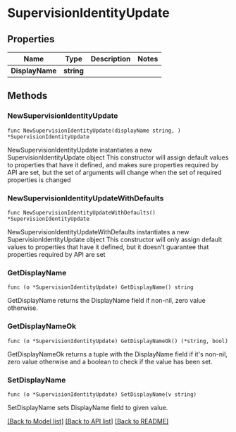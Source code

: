 # SupervisionIdentityUpdate

## Properties

Name | Type | Description | Notes
------------ | ------------- | ------------- | -------------
**DisplayName** | **string** |  | 

## Methods

### NewSupervisionIdentityUpdate

`func NewSupervisionIdentityUpdate(displayName string, ) *SupervisionIdentityUpdate`

NewSupervisionIdentityUpdate instantiates a new SupervisionIdentityUpdate object
This constructor will assign default values to properties that have it defined,
and makes sure properties required by API are set, but the set of arguments
will change when the set of required properties is changed

### NewSupervisionIdentityUpdateWithDefaults

`func NewSupervisionIdentityUpdateWithDefaults() *SupervisionIdentityUpdate`

NewSupervisionIdentityUpdateWithDefaults instantiates a new SupervisionIdentityUpdate object
This constructor will only assign default values to properties that have it defined,
but it doesn't guarantee that properties required by API are set

### GetDisplayName

`func (o *SupervisionIdentityUpdate) GetDisplayName() string`

GetDisplayName returns the DisplayName field if non-nil, zero value otherwise.

### GetDisplayNameOk

`func (o *SupervisionIdentityUpdate) GetDisplayNameOk() (*string, bool)`

GetDisplayNameOk returns a tuple with the DisplayName field if it's non-nil, zero value otherwise
and a boolean to check if the value has been set.

### SetDisplayName

`func (o *SupervisionIdentityUpdate) SetDisplayName(v string)`

SetDisplayName sets DisplayName field to given value.



[[Back to Model list]](../README.md#documentation-for-models) [[Back to API list]](../README.md#documentation-for-api-endpoints) [[Back to README]](../README.md)


